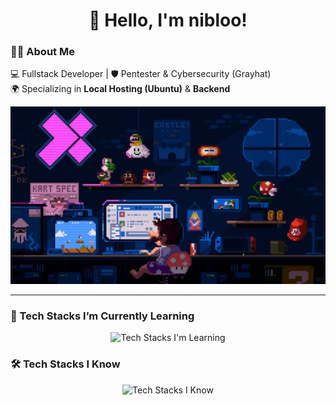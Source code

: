 
<h1 align="center">👋 Hello, I'm nibloo!</h1>

<div align="left">

### 👨‍💻 About Me  
💻 Fullstack Developer | 🛡️ Pentester & Cybersecurity (Grayhat)  
🌍 Specializing in **Local Hosting (Ubuntu)** & **Backend**  


<div align="center">
  <img src="Assets/mario.gif" alt="Mario GIF">
</div>

</div>

---

### 🚀 Tech Stacks I’m Currently Learning
<div align="center">
  <img src="https://skillicons.dev/icons?i=java,svelte,arch,azure" alt="Tech Stacks I'm Learning">
</div>

### 🛠️ Tech Stacks I Know
<div align="center">
  <img src="https://skillicons.dev/icons?i=html,css,js,react,vite,tailwind,mongodb,python,kali,docker,git,blender,fastapi,linux,ubuntu,discord" alt="Tech Stacks I Know">
</div>
